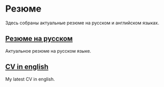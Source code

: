 # Резюме
Здесь собраны актуальные резюме на русском и английском языках.

## [Резюме на русском](CV_(ru)/resume.pdf)
Актуальное резюме на русском языке.
## [CV in english](CV_(en))
My latest CV in english.
